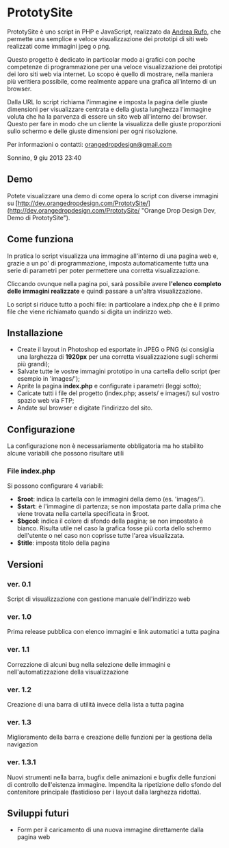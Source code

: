 # PrototySite

PrototySite è uno script in PHP e JavaScript, realizzato da [Andrea Rufo](http://www.orangedropdesign.com/ "Orange Drop Design"), che permette una semplice e veloce visualizzazione dei prototipi  di siti web realizzati come immagini jpeg o png.

Questo progetto è dedicato in particolar modo ai grafici con poche competenze di programmazione per una veloce visualizzazione dei prototipi dei loro siti web via internet. Lo scopo è quello di mostrare, nella maniera più veritiera possibile, come realmente appare una grafica all'interno di un browser.

Dalla URL lo script richiama l'immagine e imposta la pagina delle giuste dimensioni per visualizzare centrata e della giusta lunghezza l'immagine voluta che ha la parvenza di essere un sito web all'interno del browser. Questo per fare in modo che un cliente la visualizza delle giuste proporzioni sullo schermo e delle giuste dimensioni per ogni risoluzione.

Per informazioni o contatti: orangedropdesign@gmail.com

Sonnino, 9 giu 2013 23:40

## Demo

Potete visualizzare una demo di come opera lo script con diverse immagini su [http://dev.orangedropdesign.com/PrototySite/](http://dev.orangedropdesign.com/PrototySite/ "Orange Drop Design Dev, Demo di PrototySite").

## Come funziona

In pratica lo script visualizza una immagine all'interno di una pagina web e, grazie a un po' di programmazione, imposta automaticamente tutta una serie di parametri per poter permettere una corretta visualizzazione. 

Cliccando ovunque nella pagina poi, sarà possibile avere __l'elenco completo delle immagini realizzate__ e quindi passare a un'altra visualizzazione.

Lo script si riduce tutto a pochi file: in particolare a index.php che è il primo file che viene richiamato quando si digita un indirizzo web.

## Installazione

* Create il layout in Photoshop ed esportate in JPEG o PNG (si consiglia una larghezza di __1920px__ per una corretta visualizzazione sugli schermi più grandi);
* Salvate tutte le vostre immagini prototipo in una cartella dello script (per esempio in 'images/');
* Aprite la pagina __index.php__ e configurate i parametri (leggi sotto);
* Caricate tutti i file del progetto (index.php; assets/ e images/) sul vostro spazio web via FTP;
* Andate sul browser e digitate l'indirizzo del sito.

## Configurazione

La configurazione non è necessariamente obbligatoria ma ho stabilito alcune variabili che possono risultare utili

### File index.php

Si possono configurare 4 variabili:

* __$root__: indica la cartella con le immagini della demo (es. 'images/').
* __$start__: è l'immagine di partenza; se non impostata parte dalla prima che viene trovata nella cartella specificata in $root.
* __$bgcol__: indica il colore di sfondo della pagina; se non impostato è bianco. Risulta utile nel caso la grafica fosse più corta dello schermo dell'utente o nel caso non coprisse tutte l'area visualizzata.
* __$title__: imposta titolo della pagina

## Versioni

### ver. 0.1 

Script di visualizzazione con gestione manuale dell'indirizzo web

### ver. 1.0

Prima release pubblica con elenco immagini e link automatici a tutta pagina

### ver. 1.1

Correzzione di alcuni bug nella selezione delle immagini e nell'automatizzazione della visualizzazione

### ver. 1.2

Creazione di una barra di utilità invece della lista a tutta pagina

### ver. 1.3

Miglioramento della barra e creazione delle funzioni per la gestiona della navigazion

### ver. 1.3.1

Nuovi strumenti nella barra, bugfix delle animazioni e bugfix delle funzioni di controllo dell'eistenza immagine. Impendita la ripetizione dello sfondo del contenitore principale (fastidioso per i layout dalla larghezza ridotta).

## Sviluppi futuri

* Form per il caricamento di una nuova immagine direttamente dalla pagina web
